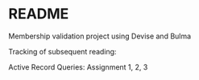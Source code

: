 # README

Membership validation project using Devise and Bulma

Tracking of subsequent reading:

Active Record Queries:
Assignment 1, 2, 3
